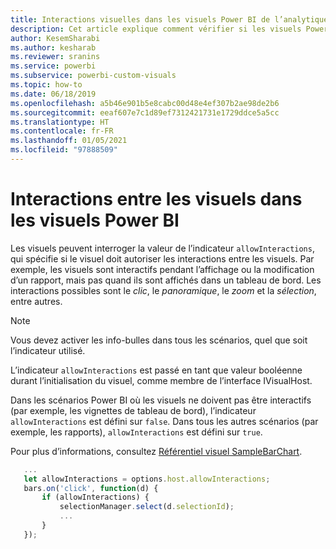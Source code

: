```yaml
---
title: Interactions visuelles dans les visuels Power BI de l’analytique incorporée Power BI pour de meilleurs insights via la BI incorporée
description: Cet article explique comment vérifier si les visuels Power BI doivent autoriser les interactions entre les visuels. Obtenez de meilleurs insights BI incorporés avec l’analytique incorporée Power BI.
author: KesemSharabi
ms.author: kesharab
ms.reviewer: sranins
ms.service: powerbi
ms.subservice: powerbi-custom-visuals
ms.topic: how-to
ms.date: 06/18/2019
ms.openlocfilehash: a5b46e901b5e8cabc00d48e4ef307b2ae98de2b6
ms.sourcegitcommit: eeaf607e7c1d89ef7312421731e1729ddce5a5cc
ms.translationtype: HT
ms.contentlocale: fr-FR
ms.lasthandoff: 01/05/2021
ms.locfileid: "97888509"
---
```

# <a name="visual-interactions-in-power-bi-visuals"></a>Interactions entre les visuels dans les visuels Power BI

Les visuels peuvent interroger la valeur de l’indicateur `allowInteractions`, qui spécifie si le visuel doit autoriser les interactions entre les visuels. Par exemple, les visuels sont interactifs pendant l’affichage ou la modification d’un rapport, mais pas quand ils sont affichés dans un tableau de bord. Les interactions possibles sont le *clic*, le *panoramique*, le *zoom* et la *sélection*, entre autres. 

> [!NOTE]
> Vous devez activer les info-bulles dans tous les scénarios, quel que soit l’indicateur utilisé.

L’indicateur `allowInteractions` est passé en tant que valeur booléenne durant l’initialisation du visuel, comme membre de l’interface IVisualHost.

Dans les scénarios Power BI où les visuels ne doivent pas être interactifs (par exemple, les vignettes de tableau de bord), l’indicateur `allowInteractions` est défini sur `false`. Dans tous les autres scénarios (par exemple, les rapports), `allowInteractions` est défini sur `true`.

Pour plus d’informations, consultez [Référentiel visuel SampleBarChart](https://github.com/Microsoft/PowerBI-visuals-sampleBarChart/commit/59a47935d8f5272ce145fe804193599ddb7e2001).

```typescript
   ...
   let allowInteractions = options.host.allowInteractions;
   bars.on('click', function(d) {
       if (allowInteractions) {
           selectionManager.select(d.selectionId);
           ...
       }
   });
```

